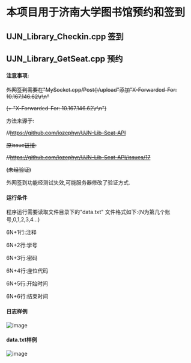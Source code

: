 # 本项目用于济南大学图书馆预约和签到
## UJN_Library_Checkin.cpp 签到
## UJN_Library_GetSeat.cpp 预约
#### 注意事项:
  ~~外网签到需要在"MySocket.cpp/Post()/upload"添加"X-Forwarded-For: 10.167.146.62\r\n"~~
  
  ~~(+ "X-Forwarded-For: 10.167.146.62\r\n")~~
  
  ~~方法来源于:~~
  
  ~~//https://github.com/iozephyr/UJN-Lib-Seat-API~~
  
  ~~原issue链接:~~
  
  ~~//https://github.com/iozephyr/UJN-Lib-Seat-API/issues/17~~
  
  ~~(未经验证)~~
  
  外网签到功能经测试失效,可能服务器修改了验证方式.

#### 运行条件

程序运行需要读取文件目录下的"data.txt"
文件格式如下:(N为第几个账号,0,1,2,3,4…)

6N+1行:注释

6N+2行:学号

6N+3行:密码

6N+4行:座位代码

6N+5行:开始时间

6N+6行:结束时间

#### 日志样例

![image](https://github.com/cym2018/Cpp_Socket/blob/master/app/log.jpg)

#### data.txt样例

![image](https://github.com/cym2018/Cpp_Socket/blob/master/app/data.jpg)
